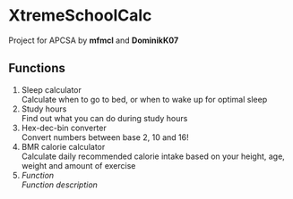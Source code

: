 # XtremeSchoolCalc
Project for APCSA by **mfmcl** and **DominikK07**

## Functions

1. Sleep calculator <br>
	Calculate when to go to bed, or when to wake up for optimal sleep
2. Study hours <br>
	Find out what you can do during study hours
3. Hex-dec-bin converter <br>
	Convert numbers between base 2, 10 and 16!
4. BMR calorie calculator <br>
	Calculate daily recommended calorie intake based on your height, age, weight and amount of exercise
5. *Function* <br>
	*Function description*







